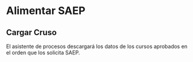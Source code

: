 # Alimentar SAEP

## Cargar Cruso
El asistente de procesos descargará los datos de los cursos aprobados en el orden que los solicita SAEP.
